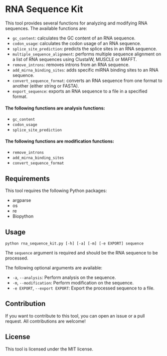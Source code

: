
# RNA Sequence Kit

This tool provides several functions for analyzing and modifying RNA sequences. The available functions are:

-   `gc_content`: calculates the GC content of an RNA sequence.
-   `codon_usage`: calculates the codon usage of an RNA sequence.
-   `splice_site_prediction`: predicts the splice sites in an RNA sequence.
-   `multiple_sequence_alignment`: performs multiple sequence alignment on a list of RNA sequences using ClustalW, MUSCLE or MAFFT.
-   `remove_introns`: removes introns from an RNA sequence.
-   `add_mirna_binding_sites`: adds specific miRNA binding sites to an RNA sequence.
-   `convert_sequence_format`: converts an RNA sequence from one format to another (either string or FASTA).
-   `export_sequence`: exports an RNA sequence to a file in a specified format.

#### The following functions are analysis functions:

-   `gc_content`
-   `codon_usage`
-   `splice_site_prediction`

####  The following functions are modification functions:

-   `remove_introns`
-   `add_mirna_binding_sites`
-   `convert_sequence_format`

## Requirements

This tool requires the following Python packages:

-   argparse
-   os
-   re
-   Biopython

## Usage

    python rna_sequence_kit.py [-h] [-a] [-m] [-e EXPORT] sequence

The `sequence` argument is required and should be the RNA sequence to be processed.

The following optional arguments are available:

-   `-a`, `--analysis`: Perform analysis on the sequence.
-   `-m`, `--modification`: Perform modification on the sequence.
-   `-e EXPORT`, `--export EXPORT`: Export the processed sequence to a file.

## Contribution

If you want to contribute to this tool, you can open an issue or a pull request. All contributions are welcome!

## License

This tool is licensed under the MIT license. 
